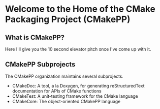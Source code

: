 # Welcome to the Home of the CMake Packaging Project (CMakePP)

## What is CMakePP?

Here I'll give you the 10 second elevator pitch once I've come up with it.

## CMakePP Subprojects

The CMakePP organization maintains several subprojects.

- CMakeDoc: A tool, a la Doxygen, for generating reStructuredText documentation for APIs of CMake functions
- CMakeTest: A unit-testing framework for the CMake language
- CMakeCore: The object-oriented CMakePP language
